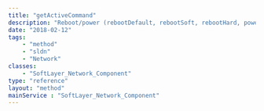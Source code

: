 ```yaml
---
title: "getActiveCommand"
description: "Reboot/power (rebootDefault, rebootSoft, rebootHard, powerOn, powerOff and powerCycle) command currently executing by the server's remote management card."
date: "2018-02-12"
tags:
    - "method"
    - "sldn"
    - "Network"
classes:
    - "SoftLayer_Network_Component"
type: "reference"
layout: "method"
mainService : "SoftLayer_Network_Component"
---
```

